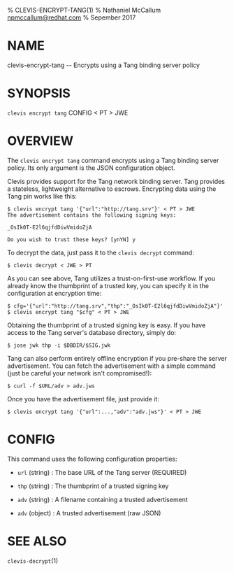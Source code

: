 % CLEVIS-ENCRYPT-TANG(1)
% Nathaniel McCallum <npmccallum@redhat.com>
% Sepember 2017

# NAME

clevis-encrypt-tang -- Encrypts using a Tang binding server policy

# SYNOPSIS

`clevis encrypt tang` CONFIG < PT > JWE

# OVERVIEW

The `clevis encrypt tang` command encrypts using a Tang binding server policy.
Its only argument is the JSON configuration object.

Clevis provides support for the Tang network binding server. Tang provides
a stateless, lightweight alternative to escrows. Encrypting data using the
Tang pin works like this:

    $ clevis encrypt tang '{"url":"http://tang.srv"}' < PT > JWE
    The advertisement contains the following signing keys:

    _OsIk0T-E2l6qjfdDiwVmidoZjA

    Do you wish to trust these keys? [ynYN] y

To decrypt the data, just pass it to the `clevis decrypt` command:

    $ clevis decrypt < JWE > PT

As you can see above, Tang utilizes a trust-on-first-use workflow. If you
already know the thumbprint of a trusted key, you can specify it in the
configuration at encryption time:

    $ cfg='{"url":"http://tang.srv","thp":"_OsIk0T-E2l6qjfdDiwVmidoZjA"}'
    $ clevis encrypt tang "$cfg" < PT > JWE

Obtaining the thumbprint of a trusted signing key is easy. If you
have access to the Tang server's database directory, simply do:

    $ jose jwk thp -i $DBDIR/$SIG.jwk 

Tang can also perform entirely offline encryption if you pre-share the server
advertisement. You can fetch the advertisement with a simple command (just be
careful your network isn't compromised!):

    $ curl -f $URL/adv > adv.jws

Once you have the advertisement file, just provide it:

    $ clevis encrypt tang '{"url":...,"adv":"adv.jws"}' < PT > JWE

# CONFIG

This command uses the following configuration properties:

* `url` (string) :
  The base URL of the Tang server (REQUIRED)

* `thp` (string) :
  The thumbprint of a trusted signing key

* `adv` (string) :
  A filename containing a trusted advertisement

* `adv` (object) :
  A trusted advertisement (raw JSON)

# SEE ALSO

`clevis-decrypt`(1)
